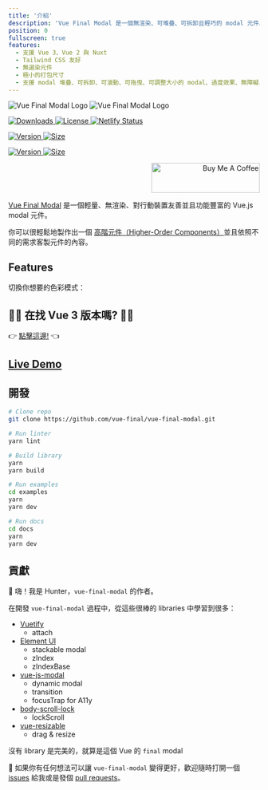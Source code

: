 ```yaml
---
title: '介紹'
description: 'Vue Final Modal 是一個無渲染、可堆疊、可拆卸且輕巧的 modal 元件。'
position: 0
fullscreen: true
features:
  - 支援 Vue 3、Vue 2 與 Nuxt
  - Tailwind CSS 友好
  - 無選染元件
  - 極小的打包尺寸
  - 支援 modal 堆疊、可拆卸、可滾動、可拖曳、可調整大小的 modal、過度效果、無障礙、焦點鎖定、動態 modal
---
```


<img src="/preview.png" class="light-img" alt="Vue Final Modal Logo" />
<img src="/preview-dark.png" class="dark-img" alt="Vue Final Modal Logo" />

<p class="flex h-8 space-x-4">
  <a href="https://npmcharts.com/compare/vue-final-modal?minimal=true">
    <img src="https://badgen.net/npm/dm/vue-final-modal" alt="Downloads">
  </a>
  <a href="https://www.npmjs.com/package/vue-final-modal">
    <img src="https://img.shields.io/npm/l/vue-final-modal.svg?sanitize=true" alt="License">
  </a>
  <a href="https://app.netlify.com/sites/vue-final-modal/deploys">
    <img src="https://api.netlify.com/api/v1/badges/444b13a8-540f-4438-94da-80c865c8f103/deploy-status" alt="Netlify Status">
  </a>
</p>

<p class="flex h-8 space-x-4">
  <a href="https://www.npmjs.com/package/vue-final-modal">
    <img src="https://badgen.net/npm/v/vue-final-modal" alt="Version">
  </a>
  <a href="https://www.npmjs.com/package/vue-final-modal">
    <img src="https://badgen.net/badgesize/brotli/hunterliu1003/vue-final-modal/master/dist/VueFinalModal.umd.js" alt="Size">
  </a>
</p>

<p class="flex h-8 space-x-4">
  <a href="https://www.npmjs.com/package/vue-final-modal">
    <img src="https://badgen.net/npm/v/vue-final-modal/next" alt="Version">
  </a>
  <a href="https://www.npmjs.com/package/vue-final-modal">
    <img src="https://badgen.net/badgesize/brotli/hunterliu1003/vue-final-modal/next/dist/VueFinalModal.umd.js" alt="Size">
  </a>
</p>

<p align="right">
  <a href="https://www.buymeacoffee.com/PL2qJIx" target="_blank" rel="noopener noreferrer">
    <img src="https://cdn.buymeacoffee.com/buttons/v2/default-green.png" alt="Buy Me A Coffee" style="height: 60px !important;width: 217px !important;" >
  </a>
</p>

[Vue Final Modal](https://github.com/hunterliu1003/vue-final-modal) 是一個輕量、無渲染、對行動裝置友善並且功能豐富的 Vue.js modal 元件。

你可以很輕鬆地製作出一個 [高階元件（Higher-Order Components）](/zh-Hant/examples/recommend)並且依照不同的需求客製元件的內容。
## Features

<list :items="features"></list>

<p class="flex items-center">切換你想要的色彩模式：&nbsp;<app-color-switcher class="p-2"></app-color-switcher></p>

## 🎉🎉 在找 Vue 3 版本嗎? 🎉🎉

👉 [點擊這邊!](https://v3.vue-final-modal.org) 👈

## [Live Demo](/zh-Hant/examples/liveDemo)

## **開發**

```bash
# Clone repo
git clone https://github.com/vue-final/vue-final-modal.git

# Run linter
yarn lint

# Build library
yarn
yarn build

# Run examples
cd examples
yarn
yarn dev

# Run docs
cd docs
yarn
yarn dev
```

## **貢獻**

👋 嗨！我是 Hunter，`vue-final-modal` 的作者。

在開發 `vue-final-modal` 過程中，從這些很棒的 libraries 中學習到很多：

- [Vuetify](https://vuetifyjs.com/en/)
  - attach
- [Element UI](https://element.eleme.io/)
  - stackable modal
  - zIndex
  - zIndexBase
- [vue-js-modal](https://github.com/euvl/vue-js-modal)
  - dynamic modal
  - transition
  - focusTrap for A11y
- [body-scroll-lock](https://github.com/willmcpo/body-scroll-lock)
  - lockScroll
- [vue-resizable](https://github.com/nikitasnv/vue-resizable)
  - drag & resize

<alert>沒有 library 是完美的，就算是這個 Vue 的 `final` modal</alert>

<alert>

🚀 如果你有任何想法可以讓 `vue-final-modal` 變得更好，歡迎隨時打開一個 [issues](https://github.com/hunterliu1003/vue-final-modal/issues) 給我或是發個 [pull requests](https://github.com/hunterliu1003/vue-final-modal/pulls)。

</alert>